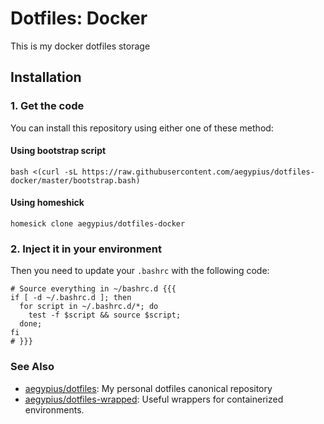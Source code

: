 # Dotfiles: Docker

This is my docker dotfiles storage

## Installation

### 1. Get the code

You can install this repository using either one of these method:

#### Using bootstrap script
    bash <(curl -sL https://raw.githubusercontent.com/aegypius/dotfiles-docker/master/bootstrap.bash)

#### Using homeshick

```shell
homesick clone aegypius/dotfiles-docker
```

### 2. Inject it in your environment

Then you need to update your `.bashrc` with the following code:

```shell
# Source everything in ~/bashrc.d {{{
if [ -d ~/.bashrc.d ]; then
  for script in ~/.bashrc.d/*; do
    test -f $script && source $script;
  done;
fi
# }}}
```

### See Also

  - [aegypius/dotfiles](https://github.com/aegypius/dotfiles-docker): My personal dotfiles canonical repository
  - [aegypius/dotfiles-wrapped](https://github.com/aegypius/dotfiles-wrapped): Useful wrappers for containerized environments.
